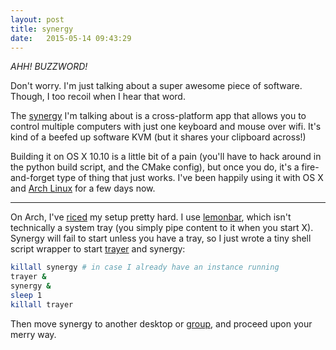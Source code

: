 ```yaml
---
layout: post
title: synergy
date:   2015-05-14 09:43:29
---
```


*AHH! BUZZWORD!*

Don't worry. I'm just talking about a super awesome piece of software. Though, I too recoil when I hear that word.

The [synergy](https://github.com/synergy/synergy/) I'm talking about is a cross-platform app that allows you to control multiple computers with just one keyboard and mouse over wifi. It's kind of a beefed up software KVM (but it shares your clipboard across!)

Building it on OS X 10.10 is a little bit of a pain (you'll have to hack around in the python build script, and the CMake config), but once you do, it's a fire-and-forget type of thing that just works. I've been happily using it with OS X and [Arch Linux](https://wiki.archlinux.org/index.php/Synergy) for a few days now.

----

On Arch, I've [riced](http://www.reddit.com/r/unixporn) my setup pretty hard. I use [lemonbar](https://github.com/LemonBoy/bar), which isn't technically a system tray (you simply pipe content to it when you start X). Synergy will fail to start unless you have a tray, so I just wrote a tiny shell script wrapper to start [trayer](https://www.archlinux.org/packages/extra/i686/trayer/) and synergy:

```bash
killall synergy # in case I already have an instance running
trayer &
synergy &
sleep 1
killall trayer
```

Then move synergy to another desktop or [group](http://blog.z3bra.org/2014/11/avoid-workspaces.html), and proceed upon your merry way.
